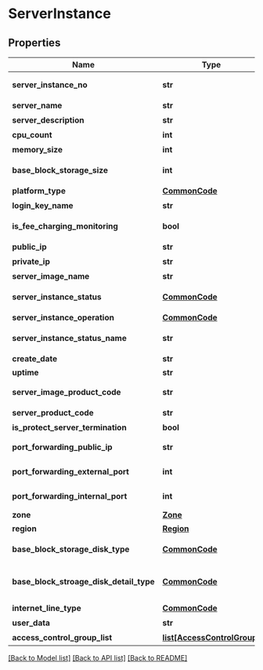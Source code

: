 # ServerInstance

## Properties
Name | Type | Description | Notes
------------ | ------------- | ------------- | -------------
**server_instance_no** | **str** | 서버인스턴스번호 | [optional] 
**server_name** | **str** | 서버명 | [optional] 
**server_description** | **str** | 서버설명 | [optional] 
**cpu_count** | **int** | CPU수 | [optional] 
**memory_size** | **int** | 메모리사이즈 | [optional] 
**base_block_storage_size** | **int** | 기본블럭스토리지사이즈 | [optional] 
**platform_type** | [**CommonCode**](CommonCode.md) | 플랫폼구분 | [optional] 
**login_key_name** | **str** | 로그인키명 | [optional] 
**is_fee_charging_monitoring** | **bool** | 유료모니터링여부 | [optional] 
**public_ip** | **str** | 공인IP | [optional] 
**private_ip** | **str** | 사설IP | [optional] 
**server_image_name** | **str** | 서버이미지명 | [optional] 
**server_instance_status** | [**CommonCode**](CommonCode.md) | 서버인스턴스상태 | [optional] 
**server_instance_operation** | [**CommonCode**](CommonCode.md) | 서버인스턴스OP | [optional] 
**server_instance_status_name** | **str** | 서버인스턴스상태명 | [optional] 
**create_date** | **str** | 생성일자 | [optional] 
**uptime** | **str** | UPTIME | [optional] 
**server_image_product_code** | **str** | 서버이미지상품코드 | [optional] 
**server_product_code** | **str** | 서버상품코드 | [optional] 
**is_protect_server_termination** | **bool** | 반납보호여부 | [optional] 
**port_forwarding_public_ip** | **str** | portForwarding 공인 Ip | [optional] 
**port_forwarding_external_port** | **int** | portForwarding 외부 포트 | [optional] 
**port_forwarding_internal_port** | **int** | portForwarding 내부 포트 | [optional] 
**zone** | [**Zone**](Zone.md) | Zone | [optional] 
**region** | [**Region**](Region.md) | 리전 | [optional] 
**base_block_storage_disk_type** | [**CommonCode**](CommonCode.md) | 기본블록스토리지디스크유형 | [optional] 
**base_block_stroage_disk_detail_type** | [**CommonCode**](CommonCode.md) | 기본블록스토리지디스크상세유형 | [optional] 
**internet_line_type** | [**CommonCode**](CommonCode.md) | 인터넷라인구분 | [optional] 
**user_data** | **str** | 사용자데이타 | [optional] 
**access_control_group_list** | [**list[AccessControlGroup]**](AccessControlGroup.md) | ACG리스트 | [optional] 

[[Back to Model list]](../README.md#documentation-for-models) [[Back to API list]](../README.md#documentation-for-api-endpoints) [[Back to README]](../README.md)


